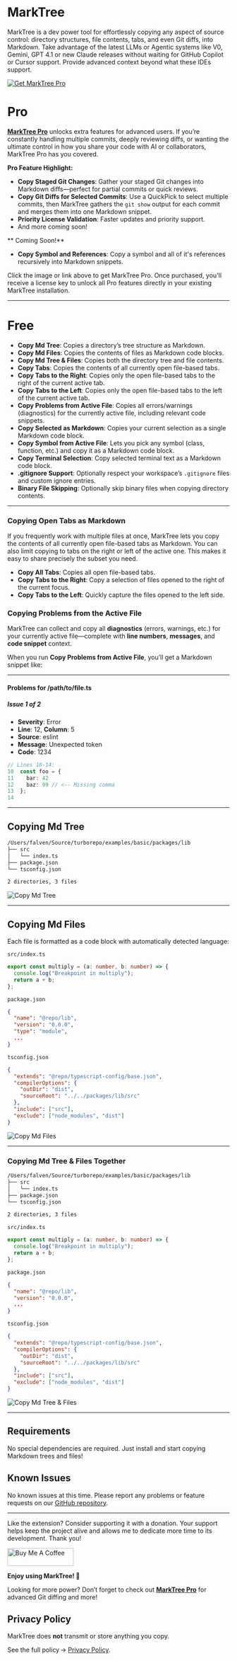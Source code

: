 # MarkTree

MarkTree is a dev power tool for effortlessly copying any aspect of source control: directory structures, file contents, tabs, and even Git diffs, into Markdown. Take advantage of the latest LLMs or Agentic systems like V0, Gemini, GPT 4.1 or new Claude releases without waiting for GitHub Copilot or Cursor support. Provide advanced context beyond what these IDEs support.

[![Get MarkTree Pro](images/logo.png)](https://buymeacoffee.com/lkpuiu42en/e/395935)

# Pro

[**MarkTree Pro**](https://buymeacoffee.com/lkpuiu42en/e/395935) unlocks extra features for advanced users. If you’re constantly handling multiple commits, deeply reviewing diffs, or wanting the ultimate control in how you share your code with AI or collaborators, MarkTree Pro has you covered.

**Pro Feature Highlight:**

- **Copy Staged Git Changes**: Gather your staged Git changes into Markdown diffs—perfect for partial commits or quick reviews.
- **Copy Git Diffs for Selected Commits**: Use a QuickPick to select multiple commits, then MarkTree gathers the `git show` output for each commit and merges them into one Markdown snippet.
- **Priority License Validation**: Faster updates and priority support.
- And more coming soon!

** Coming Soon!**

- **Copy Symbol and References**: Copy a symbol and all of it's references recursively into Markdown snippets.

Click the image or link above to get MarkTree Pro. Once purchased, you'll receive a license key to unlock all Pro features directly in your existing MarkTree installation.

---

# Free

- **Copy Md Tree**: Copies a directory’s tree structure as Markdown.
- **Copy Md Files**: Copies the contents of files as Markdown code blocks.
- **Copy Md Tree & Files**: Copies both the directory tree and file contents.
- **Copy Tabs**: Copies the contents of all currently open file-based tabs.
- **Copy Tabs to the Right**: Copies only the open file-based tabs to the right of the current active tab.
- **Copy Tabs to the Left**: Copies only the open file-based tabs to the left of the current active tab.
- **Copy Problems from Active File**: Copies all errors/warnings (diagnostics) for the currently active file, including relevant code snippets.
- **Copy Selected as Markdown**: Copies your current selection as a single Markdown code block.
- **Copy Symbol from Active File**: Lets you pick any symbol (class, function, etc.) and copy it as a Markdown code block.
- **Copy Terminal Selection**: Copy selected terminal text as a Markdown code block.
- **.gitignore Support**: Optionally respect your workspace’s `.gitignore` files and custom ignore entries.
- **Binary File Skipping**: Optionally skip binary files when copying directory contents.

---

### Copying Open Tabs as Markdown

If you frequently work with multiple files at once, MarkTree lets you copy the contents of all currently open file-based tabs as Markdown. You can also limit copying to tabs on the right or left of the active one. This makes it easy to share precisely the subset you need.

- **Copy All Tabs**: Copies all open file-based tabs.
- **Copy Tabs to the Right**: Copy a selection of files opened to the right of the current focus.
- **Copy Tabs to the Left**: Quickly capture the files opened to the left side.

### Copying Problems from the Active File

MarkTree can collect and copy all **diagnostics** (errors, warnings, etc.) for your currently active file—complete with **line numbers**, **messages**, and **code snippet** context.

When you run **Copy Problems from Active File**, you’ll get a Markdown snippet like:

---

#### Problems for /path/to/file.ts

##### Issue 1 of 2

- **Severity**: Error
- **Line**: 12, **Column**: 5
- **Source**: eslint
- **Message**: Unexpected token
- **Code**: 1234

```ts
// Lines 10-14:
10  const foo = {
11    bar: 42
12    baz: 99 // <-- Missing comma
13  };
14
```

---

## Copying Md Tree

```sh
/Users/falven/Source/turborepo/examples/basic/packages/lib
├── src
│   └── index.ts
├── package.json
└── tsconfig.json

2 directories, 3 files
```

![Copy Md Tree](images/copy_md_tree.gif)

---

## Copying Md Files

Each file is formatted as a code block with automatically detected language:

`src/index.ts`

```ts
export const multiply = (a: number, b: number) => {
  console.log("Breakpoint in multiply");
  return a + b;
};
```

`package.json`

```json
{
  "name": "@repo/lib",
  "version": "0.0.0",
  "type": "module",
  ...
}
```

`tsconfig.json`

```json
{
  "extends": "@repo/typescript-config/base.json",
  "compilerOptions": {
    "outDir": "dist",
    "sourceRoot": "../../packages/lib/src"
  },
  "include": ["src"],
  "exclude": ["node_modules", "dist"]
}
```

![Copy Md Files](images/copy_md_files.gif)

---

### Copying Md Tree & Files Together

```sh
/Users/falven/Source/turborepo/examples/basic/packages/lib
├── src
│   └── index.ts
├── package.json
└── tsconfig.json

2 directories, 3 files
```

`src/index.ts`

```ts
export const multiply = (a: number, b: number) => {
  console.log("Breakpoint in multiply");
  return a + b;
};
```

`package.json`

```json
{
  "name": "@repo/lib",
  "version": "0.0.0",
  ...
}
```

`tsconfig.json`

```json
{
  "extends": "@repo/typescript-config/base.json",
  "compilerOptions": {
    "outDir": "dist",
    "sourceRoot": "../../packages/lib/src"
  },
  "include": ["src"],
  "exclude": ["node_modules", "dist"]
}
```

![Copy Md Tree & Files](images/copy_md_tree_and_files.gif)

---

## Requirements

No special dependencies are required. Just install and start copying Markdown trees and files!

## Known Issues

No known issues at this time. Please report any problems or feature requests on our [GitHub repository](https://github.com/Falven/marktree-docs/issues).

---

Like the extension? Consider supporting it with a donation. Your support helps keep the project alive and allows me to dedicate more time to its development. Thank you!

<a href="https://www.buymeacoffee.com/lkpUiU42EN" target="_blank"><img src="https://cdn.buymeacoffee.com/buttons/v2/default-violet.png" alt="Buy Me A Coffee" style="height: 40px !important;width: 150px !important;"></a>

**Enjoy using MarkTree! 🌳**

Looking for more power? Don’t forget to check out [**MarkTree Pro**](https://buymeacoffee.com/lkpuiu42en/e/395935) for advanced Git diffing and more!

## Privacy Policy

MarkTree does **not** transmit or store anything you copy.

See the full policy → [Privacy Policy](PRIVACY_POLICY.md).
